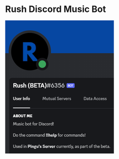 # Rush Discord Music Bot

<img title="The proper music discord bot!" alt="Alt text" src="/images/profile.png">
